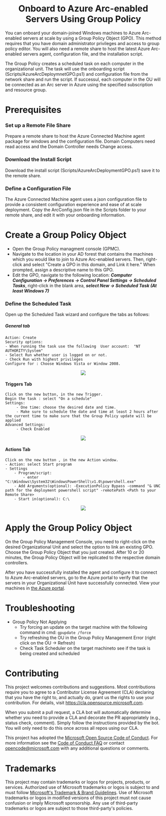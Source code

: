 # <center>  Onboard to Azure Arc-enabled Servers Using Group Policy </center>

You can onboard your domain-joined Windows machines to Azure Arc-enabled servers at scale by using a Group Policy Object (GPO). This method requires that you have domain administrator privileges and access to group policy editor. You will also need a remote share to host the latest Azure Arc-enabled servers agent, configuration file, and the installation script.

The Group Policy creates a scheduled task on each computer in the organizational unit. The task will use the onboarding script (Scripts/AzureArcDeploymnetGPO.ps1) and configuration file from the network share and run the script. If successul, each computer in the OU will be connected as an Arc server in Azure using the specified subscription and resource group.

# Prerequisites

### Set up a Remote File Share

Prepare a remote share to host the Azure Connected Machine agent package for windows and the configuration file. Domain Computers need read access and the Domain Controller needs Change access. 

### Download the Install Script

Download the install script (Scripts/AzureArcDeploymentGPO.ps1) save it to the remote share.

### Define a Configuration File

The Azure Connected Machine agent uses a json configuration file to provide a consistent configuration experience and ease of at scale deployment. Copy the ArcConfig.json file in the Scripts folder to your remote share, and edit it with your onboarding information.

# Create a Group Policy Object

- Open the Group Policy managment console (GPMC). 
- Navigate to the location in your AD forest that contains the machines which you would like to join to Azure Arc-enabled servers. Then, right-click and select "Create a GPO in this domain, and Link it here." When prompted, assign a descriptive name to this GPO.
- Edit the GPO, navigate to the following location:
  ***Computer Configuration -> Preferences -> Control Panel Settings -> Scheduled Tasks***, right-click in the blank area, ***select New -> Scheduled Task (At least Windows 7)***

### Define the Scheduled Task

Open up the Scheduled Task wizard and configure the tabs as follows:

##### General tab 
    Action: Create
    Security options:
    - When running the task use the following  User account:  "NT AUTHORITY\System"
    - Select Run whether user is logged on or not.
    - Check Run with highest privileges
    Configure for : Choose Windows Vista or Window 2008.
<p  align = "center">
    <img src = "Pictures\ST-General.jpg">
</p>
  
#### Triggers Tab
    Click on the new button, in the new Trigger.
    Begin the task : select "On a schedule"
    Settings:
         - One time: choose the desired date and time.
         - Make sure to schedule the date and time at least 2 hours after the current time to make sure that the Group Policy update will be applied
    Advanced Settings:
         - Check Enabled 
<p align = "center"> 
  <img src= "Pictures\ST-Trigger.jpg">
</p>

#### Actions Tab
    Click on the new button , in the new Action window.
    - Action: select Start program
    - Settings 
        - Program/script: 
            - enter "C:\Windows\System32\WindowsPowerShell\v1.0\powershell.exe"
        - Add Arguments(optional): -ExecutionPolicy Bypass -command "& UNC path for the deployment powershell script" -remotePath <Path to your Remote Share>
        - Start in(optional): C:\
<p align = "center"> 
     <img src= "Pictures\ST-Actions.jpg">
</p>

# Apply the Group Policy Object 
    
On the Group Policy Management Console, you need to right-click on the desired Organizational Unit and select the option to link an existing GPO. Choose the Group Policy Object that you just created. After 10 or 20 minutes, the Group Policy Object will be replicated to the respective domain controllers. 
    
After you have successfully installed the agent and configure it to connect to Azure Arc-enabled servers, go to the Azure portal to verify that the servers in your Organizational Unit have successfully connected. View your machines in <a href = "https://aka.ms/hybridmachineportal">the Azure portal</a>.

# Troubleshooting
 - Group Policy Not Applying
   - Try forcing an update on the target machine with the following command in cmd: `gpupdate /force`
   - Try refreshing the OU in the Group Policy Management Error (right click on the OU -> Refresh)
   - Check Task Scheduler on the target machineto see if the task is being created and scheduled 
  
# Contributing

This project welcomes contributions and suggestions.  Most contributions require you to agree to a
Contributor License Agreement (CLA) declaring that you have the right to, and actually do, grant us
the rights to use your contribution. For details, visit https://cla.opensource.microsoft.com.

When you submit a pull request, a CLA bot will automatically determine whether you need to provide
a CLA and decorate the PR appropriately (e.g., status check, comment). Simply follow the instructions
provided by the bot. You will only need to do this once across all repos using our CLA.

This project has adopted the [Microsoft Open Source Code of Conduct](https://opensource.microsoft.com/codeofconduct/).
For more information see the [Code of Conduct FAQ](https://opensource.microsoft.com/codeofconduct/faq/) or
contact [opencode@microsoft.com](mailto:opencode@microsoft.com) with any additional questions or comments.

# Trademarks

This project may contain trademarks or logos for projects, products, or services. Authorized use of Microsoft 
trademarks or logos is subject to and must follow 
[Microsoft's Trademark & Brand Guidelines](https://www.microsoft.com/en-us/legal/intellectualproperty/trademarks/usage/general).
Use of Microsoft trademarks or logos in modified versions of this project must not cause confusion or imply Microsoft sponsorship.
Any use of third-party trademarks or logos are subject to those third-party's policies.